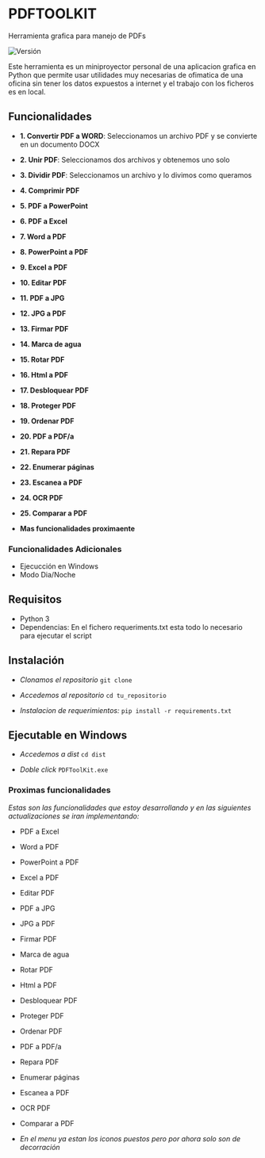 # PDFTOOLKIT
Herramienta grafica para manejo de PDFs


![Versión](https://img.shields.io/badge/versión-0.1-blue.svg)

Este herramienta es un miniproyector personal de una aplicacion grafica en Python que permite usar utilidades muy necesarias de ofimatica de una oficina sin tener los datos expuestos a internet y el trabajo con los ficheros es en local.


## Funcionalidades
- **1. Convertir PDF a WORD**: Seleccionamos un archivo PDF y se convierte en un documento DOCX
- **2. Unir PDF**: Seleccionamos dos archivos y obtenemos uno solo<!-- Revisar **** -->
- **3. Dividir PDF**: Seleccionamos un archivo y lo divimos como queramos<!-- Revisar **** -->
- **4. Comprimir PDF** <!-- Revisar **** -->
- **5. PDF a PowerPoint** <!-- Revisar **** -->
- **6. PDF a Excel** <!-- No funciona **** -->
- **7. Word a PDF** <!-- No funciona **** -->
- **8. PowerPoint a PDF** <!-- No funciona **** -->
- **9. Excel a PDF** <!-- No funciona **** -->
- **10. Editar PDF** <!-- No funciona **** -->
- **11. PDF a JPG** <!-- No funciona **** -->
- **12. JPG a PDF** <!-- No funciona **** -->
- **13. Firmar PDF** <!-- Revisar **** -->
- **14. Marca de agua**  <!-- No funciona **** -->
- **15. Rotar PDF** <!-- No funciona **** -->
- **16. Html a PDF** <!-- No funciona **** -->
- **17. Desbloquear PDF** <!-- No funciona **** -->
- **18. Proteger PDF** <!-- No funciona **** -->
- **19. Ordenar PDF** <!-- No funciona **** -->
- **20. PDF a PDF/a** <!-- No funciona **** -->
- **21. Repara PDF** <!-- No funciona **** -->
- **22. Enumerar páginas** <!-- No funciona **** -->
- **23. Escanea a PDF** <!-- No funciona **** -->
- **24. OCR PDF** <!-- Revisar **** -->
- **25. Comparar a PDF** <!-- No funciona **** -->

- **Mas funcionalidades proximaente**
<!-- - **Convertir PDF a PowerPoint** -->
<!-- - **** -->

### Funcionalidades Adicionales

- Ejecucción en Windows
- Modo Dia/Noche

## Requisitos

- Python 3
- Dependencias: En el fichero requeriments.txt esta todo lo necesario para ejecutar el script

## Instalación

- *Clonamos el repositorio*
```git clone```

- *Accedemos al repositorio*
```cd tu_repositorio```

- *Instalacion de requerimientos:*
```pip install -r requirements.txt```

## Ejecutable en Windows

- *Accedemos a dist*
```cd dist```

- *Doble click*
```PDFToolKit.exe```

### Proximas funcionalidades

*Estas son las funcionalidades que estoy desarrollando y en las siguientes actualizaciones se iran implementando:*


- PDF a Excel
- Word a PDF
- PowerPoint a PDF
- Excel a PDF
- Editar PDF
- PDF a JPG
- JPG a PDF
- Firmar PDF
- Marca de agua
- Rotar PDF
- Html a PDF
- Desbloquear PDF
- Proteger PDF
- Ordenar PDF
- PDF a PDF/a
- Repara PDF
- Enumerar páginas
- Escanea a PDF
- OCR PDF
- Comparar a PDF

- *En el menu ya estan los iconos puestos pero por ahora solo son de decorración*
